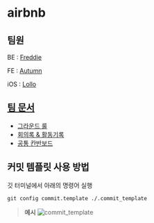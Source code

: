 # airbnb

## 팀원

BE : [Freddie](https://github.com/Dae-Hwa)

FE : [Autumn](https://github.com/dyongdi)

iOS : [Lollo](https://github.com/eeeesong)

## [팀 문서](https://www.notion.so/fbd593eec9eb47e982654683620cf341)

- [그라운드 룰](https://www.notion.so/Rules-e3dcc1cfa69d481db8cd4c64323b44d2)
- [회의록 & 활동기록](https://www.notion.so/ebae396daede4c3c8cabe71d0a4c52ce?v=0f34b48f44c349a2b57ec76681312ca6)
- [공통 칸반보드](https://www.notion.so/a0d8e6f0d3e74793bf9bb65859cc4335?v=f7827a2eff3f46ccbcaa49b804d02a6b)

## 커밋 템플릿 사용 방법

깃 터미널에서 아래의 명령어 실행

```shell
git config commit.template ./.commit_template
```

> **예시**
  ![commit_template](https://user-images.githubusercontent.com/24666330/118772258-7fa8d480-b8be-11eb-893f-73b904094e0c.png)

